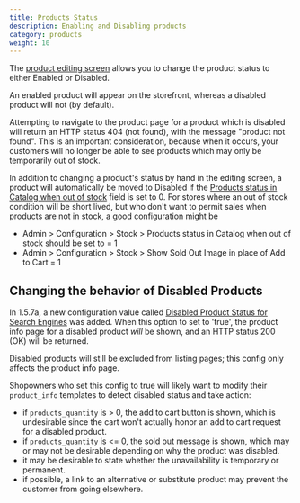 ```yaml
---
title: Products Status
description: Enabling and Disabling products 
category: products
weight: 10
---
```


The [product editing screen](/user/products/product_edit/) allows you to change the product status to either Enabled or Disabled.

An enabled product will appear on the storefront, whereas a disabled product will not (by default).

Attempting to navigate to the product page for a product which is disabled will return an HTTP status 404 (not found), with the message "product not found".  This is an important consideration, because when it occurs, your customers will no longer be able to see products which may only be temporarily out of stock. 

In addition to changing a product's status by hand in the editing screen, 
a product will automatically be moved to Disabled if the [Products status in Catalog when out of stock](/user/running/stock/) field is set to 0.  For stores where an out of stock condition will be short lived, but who don't want to permit sales when products are not in stock, a good configuration might be  
- Admin > Configuration > Stock > Products status in Catalog when out of stock should be set to = 1
- Admin > Configuration > Stock > Show Sold Out Image in place of Add to Cart = 1 

## Changing the behavior of Disabled Products 

In 1.5.7a, a new configuration value called [Disabled Product Status for Search Engines](/user/admin_pages/configuration/configuration_stock/#disabled_product_status_for_search_engines) was added. When this option to set to 'true', the product info page for a disabled product *will* be shown, and an HTTP status 200 (OK) will be returned.  

Disabled products will still be excluded from listing pages; this config only affects the product info page.

Shopowners who set this config to true will likely want to modify their `product_info` templates to detect disabled status and take action: 
- if `products_quantity` is > 0, the add to cart button is shown, which is undesirable since the cart won't actually honor an add to cart request for a disabled product. 
- if `products_quantity` is <= 0, the sold out message is shown, which may or may not be desirable depending on why the product was disabled. 
- it may be desirable to state whether the unavailability is temporary or permanent.
- if possible, a link to an alternative or substitute product may prevent the customer from going elsewhere. 

